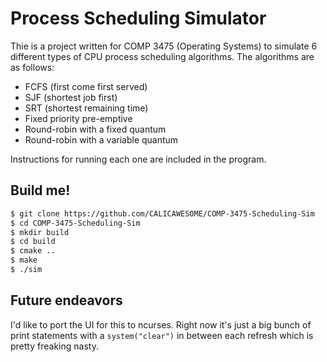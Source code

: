# Process Scheduling Simulator
Thie is a project written for COMP 3475 (Operating Systems) to simulate 6 different types of CPU process scheduling algorithms. The algorithms are as follows:
- FCFS (first come first served)
- SJF (shortest job first)
- SRT (shortest remaining time)
- Fixed priority pre-emptive
- Round-robin with a fixed quantum
- Round-robin with a variable quantum

Instructions for running each one are included in the program.

## Build me!
```bash
$ git clone https://github.com/CALICAWESOME/COMP-3475-Scheduling-Sim
$ cd COMP-3475-Scheduling-Sim
$ mkdir build
$ cd build
$ cmake ..
$ make
$ ./sim 
```

## Future endeavors
I'd like to port the UI for this to ncurses. Right now it's just a big bunch of print statements with a `system("clear")` in between each refresh which is pretty freaking nasty.
